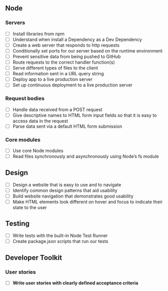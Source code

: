 ## Node

### Servers

- [ ] Install libraries from npm
- [ ] Understand when install a Dependency as a Dev Dependency
- [ ] Create a web server that responds to http requests
- [ ] Conditionally set ports for our server based on the runtime environment
- [ ] Prevent sensitive data from being pushed to GitHub
- [ ] Route requests to the correct handler function(s)
- [ ] Serve different types of files to the client
- [ ] Read information sent in a URL query string
- [ ] Deploy app to a live production server
- [ ] Set up continuous deployment to a live production server

### Request bodies

- [ ] Handle data received from a POST request
- [ ] Give descriptive names to HTML form input fields so that it is easy to access data in the request
- [ ] Parse data sent via a default HTML form submission

### Core modules

- [ ] Use core Node modules
- [ ] Read files synchronously and asynchronously using Node’s fs module

## Design

- [ ] Design a website that is easy to use and to navigate
- [ ] Identify common design patterns that aid usability
- [ ] Build website navigation that demonstrates good usability
- [ ] Make HTML elements look different on hover and focus to indicate their state to the user

## Testing

- [ ] Write tests with the built-in Node Test Runner
- [ ] Create package.json scripts that run our tests

## Developer Toolkit

### User stories

- [ ] **Write user stories with clearly defined acceptance criteria**
